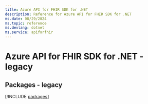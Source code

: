```yaml
---
title: Azure API for FHIR SDK for .NET
description: Reference for Azure API for FHIR SDK for .NET
ms.date: 08/29/2024
ms.topic: reference
ms.devlang: dotnet
ms.service: apiforfhir
---
```

# Azure API for FHIR SDK for .NET - legacy
## Packages - legacy
[!INCLUDE [packages](api-for-fhir-index.md)]